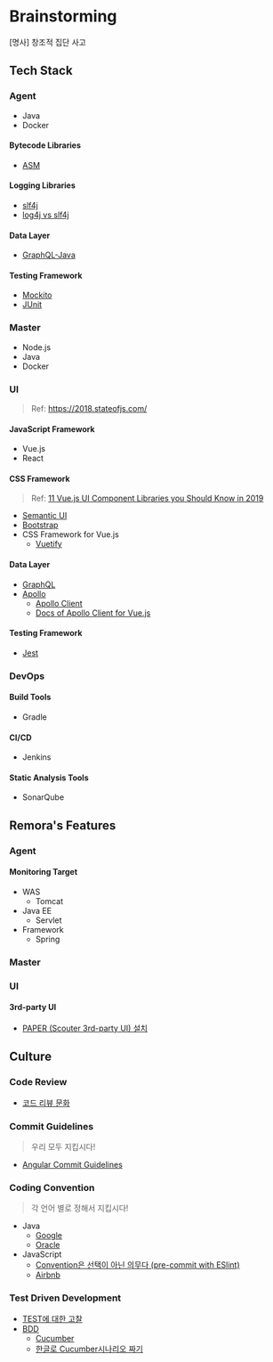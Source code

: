 # Brainstorming
\[명사\] 창조적 집단 사고

## Tech Stack
### Agent
- Java
- Docker

#### Bytecode Libraries
- [ASM](https://asm.ow2.io/)

#### Logging Libraries
- [slf4j](https://www.slf4j.org/)
- [log4j vs slf4j](https://inyl.github.io/programming/2017/05/05/slf4j.html)

#### Data Layer
- [GraphQL-Java](https://www.graphql-java.com/documentation/v12/)

#### Testing Framework
- [Mockito](https://github.com/mockito/mockito/wiki/Mockito-features-in-Korean)
- [JUnit](https://junit.org/junit5/)


### Master
- Node.js
- Java
- Docker


### UI
> Ref: <https://2018.stateofjs.com/>

#### JavaScript Framework
- Vue.js
- React

#### CSS Framework
> Ref: [11 Vue.js UI Component Libraries you Should Know in 2019](https://blog.bitsrc.io/11-vue-js-component-libraries-you-should-know-in-2018-3d35ad0ae37f)

- [Semantic UI](https://semantic-ui.com/)
- [Bootstrap](https://getbootstrap.com/)
- CSS Framework for Vue.js
    - [Vuetify](https://vuetifyjs.com/en/)

#### Data Layer
- [GraphQL](https://graphql.org/)
- [Apollo](https://www.apollographql.com/)
    - [Apollo Client](https://github.com/apollographql/apollo-client)
    - [Docs of Apollo Client for Vue.js](https://vue-apollo.netlify.com/)

#### Testing Framework
- [Jest](https://jestjs.io/)


### DevOps
#### Build Tools
- Gradle

#### CI/CD
- Jenkins

#### Static Analysis Tools
- SonarQube


## Remora's Features
### Agent
#### Monitoring Target
- WAS
	- Tomcat
- Java EE
	- Servlet
- Framework
	- Spring


### Master


### UI
#### 3rd-party UI
- [PAPER (Scouter 3rd-party UI) 설치](https://gunsdevlog.blogspot.com/2018/04/scouter-web-ui-paper.html)


## Culture
### Code Review
- [코드 리뷰 문화](https://cimfalab.github.io/deepscan/2016/08/code-review-1)


### Commit Guidelines
> 우리 모두 지킵시다!

- [Angular Commit Guidelines](https://github.com/angular/angular.js/blob/master/DEVELOPERS.md#commits)


### Coding Convention
> 각 언어 별로 정해서 지킵시다!

- Java
    - [Google](https://google.github.io/styleguide/javaguide.html)
    - [Oracle](https://www.oracle.com/technetwork/java/codeconvtoc-136057.html)
- JavaScript
	- [Convention은 선택이 아닌 의무다 (pre-commit with ESlint)](https://medium.com/@rashtay/how-to-run-eslint-using-pre-commit-hook-25984fbce17e)
    - [Airbnb](https://github.com/airbnb/javascript)
    
### Test Driven Development
- [TEST에 대한 고찰](https://narusas.github.io/2018/04/30/Test.html?utm_source=gaerae.com&utm_campaign=%EA%B0%9C%EB%B0%9C%EC%9E%90%EC%8A%A4%EB%9F%BD%EB%8B%A4&utm_medium=social)
- [BDD](https://www.departmentofproduct.com/blog/writing-bdd-test-scenarios/)
	- [Cucumber](https://docs.cucumber.io/guides/overview/) 
	- [한글로 Cucumber시나리오 짜기](https://velog.io/@clarekang/cucumber-kr-login)

